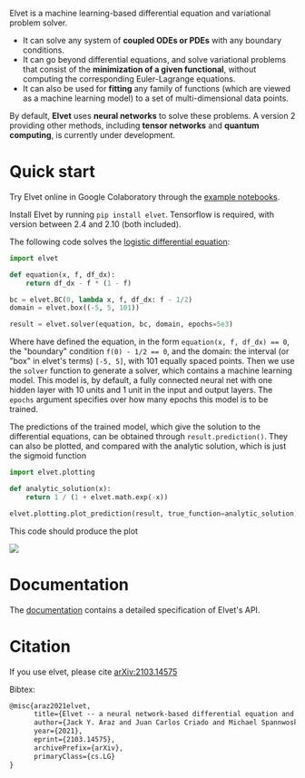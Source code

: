 Elvet is a machine learning-based differential equation and variational problem solver.
- It can solve any system of **coupled ODEs or PDEs** with any boundary conditions.
- It can go beyond differential equations, and solve variational problems that consist of the **minimization of a given functional**, without computing the corresponding Euler-Lagrange equations.
- It can also be used for **fitting** any family of functions (which are viewed as a machine learning model) to a set of multi-dimensional data points.

By default, **Elvet** uses **neural networks** to solve these problems. A version 2 providing other methods, including **tensor networks** and **quantum computing**, is currently under development.

# Quick start

Try Elvet online in Google Colaboratory through the [example notebooks](https://elvet.gitlab.io/elvet/examples.html).

Install Elvet by running `pip install elvet`. Tensorflow is required, with version between 2.4 and 2.10 (both included).

The following code solves the [logistic differential equation](https://en.wikipedia.org/wiki/Logistic_function#Logistic_differential_equation):
```python
import elvet

def equation(x, f, df_dx):
    return df_dx - f * (1 - f)

bc = elvet.BC(0, lambda x, f, df_dx: f - 1/2)
domain = elvet.box((-5, 5, 101))

result = elvet.solver(equation, bc, domain, epochs=5e3)
```
Where have defined the equation, in the form `equation(x, f, df_dx) == 0`, the "boundary" condition `f(0) - 1/2 == 0`, and the domain: the interval (or "box" in elvet's terms) `[-5, 5]`, with 101 equally spaced points. Then we use the `solver` function to generate a solver, which contains a machine learning model. This model is, by default, a fully connected neural net with one hidden layer with 10 units and 1 unit in the input and output layers. The `epochs` argument specifies over how many epochs this model is to be trained.

The predictions of the trained model, which give the solution to the differential equations, can be obtained through `result.prediction()`. They can also be plotted, and compared with the analytic solution, which is just the sigmoid function
```python
import elvet.plotting

def analytic_solution(x):
    return 1 / (1 + elvet.math.exp(-x))

elvet.plotting.plot_prediction(result, true_function=analytic_solution)
```
This code should produce the plot

![](images/logistic_prediction.png)

# Documentation

The [documentation](https://elvet.gitlab.io/elvet) contains a detailed specification of Elvet's API.

# Citation

If you use elvet, please cite [arXiv:2103.14575](https://arxiv.org/abs/2103.14575)

Bibtex:
```latex
@misc{araz2021elvet,
      title={Elvet -- a neural network-based differential equation and variational problem solver}, 
      author={Jack Y. Araz and Juan Carlos Criado and Michael Spannwosky},
      year={2021},
      eprint={2103.14575},
      archivePrefix={arXiv},
      primaryClass={cs.LG}
}
```
